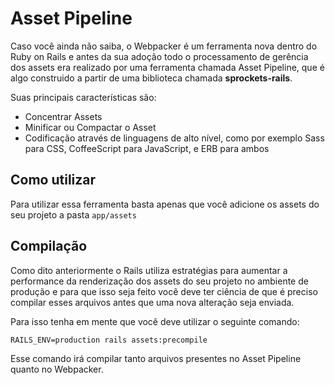 # Asset Pipeline

Caso você ainda não saiba, o Webpacker é um ferramenta nova dentro do Ruby on Rails e antes da sua adoção todo o processamento de gerência dos assets era realizado por uma ferramenta chamada Asset Pipeline, que é algo   construido a partir de uma biblioteca chamada **sprockets-rails**. 

Suas principais características são:

* Concentrar Assets
* Minificar ou Compactar o Asset
* Codificação através de linguagens de alto nível, como por exemplo Sass para CSS, CoffeeScript para JavaScript, e ERB para ambos




## Como utilizar

Para utilizar essa ferramenta basta apenas que você adicione os assets do seu projeto a pasta `app/assets`



## Compilação

Como dito anteriormente o Rails utiliza estratégias para aumentar a performance da renderização dos assets do seu projeto no ambiente de produção e para que isso seja feito você deve ter ciência de que é preciso compilar esses arquivos antes que uma nova alteração seja enviada.

Para isso  tenha em mente que você deve utilizar o seguinte comando:

```
RAILS_ENV=production rails assets:precompile
```

Esse comando irá compilar tanto arquivos presentes no Asset Pipeline quanto no Webpacker.